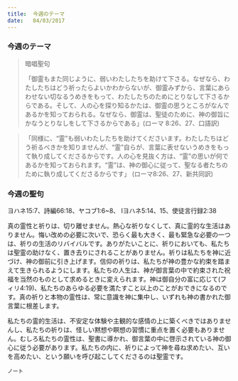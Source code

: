 ```yaml
---
title:  今週のテーマ
date:   04/03/2017
---
```


### 今週のテーマ

> <p>暗唱聖句</p>
> 「御霊もまた同じように、弱いわたしたちを助けて下さる。なぜなら、わたしたちはどう祈ったらよいかわからないが、御霊みずから、言葉にあらわせない切なるうめきをもって、わたしたちのためにとりなして下さるからである。そして、人の心を探り知るかたは、御霊の思うところがなんであるかを知っておられる。なぜなら、御霊は、聖徒のために、神の御旨にかなうとりなしをして下さるからである」(ローマ	8:26、27、口語訳)

> <p></p>
> 「同様に、“霊”も弱いわたしたちを助けてくださいます。わたしたちはどう祈るべきかを知りませんが、“霊”自らが、言葉に表せないうめきをもって執り成してくださるからです。人の心を見抜く方は、“霊”の思いが何であるかを知っておられます。“霊”は、神の御心に従って、聖なる者たちのために執り成してくださるからです」	(ローマ8:26、27、新共同訳)

### 今週の聖句

ヨハネ15:7、詩編66:18、ヤコブ1:6~8、	Iヨハネ5:14、15、使徒言行録2:38

真の霊性と祈りは、切り離せません。熱心な祈りなくして、真に霊的な生活はありません。悔い改めの必要に次いで、恐らく最も大きく、最も緊急な必要の一つは、祈りの生活のリバイバルです。ありがたいことに、祈りにおいても、私たちは聖霊の助けなく、置き去りにされることがありません。祈りは私たちを神に近づけ、神の御前に引き上げます。信仰の祈りは、私たちが神の豊かな約束を踏まえて生きられるようにします。私たちの人生は、神が御言葉の中で約束された祝福を当然のものとして求めるときに変えられます。神は御自分の富に応じて(フィリ4:19)、私たちのあらゆる必要を満たすこと以上のことがおできになるのです。真の祈りと本物の霊性は、常に意識を神に集中し、いずれも神の書かれた御言葉に根差します。

私たちの霊的生活は、不安定な体験や主観的な感情の上に築くべきではありませんし、私たちの祈りは、怪しい黙想や瞑想の習慣に重点を置く必要もありません。むしろ私たちの霊性は、聖書に導かれ、御言葉の中に啓示されている神の御心に従う必要があります。私たちの内に、祈りによって神を尋ね求めたい、互いを高めたい、という願いを呼び起こしてくださるのは聖霊です。

`ノート`
